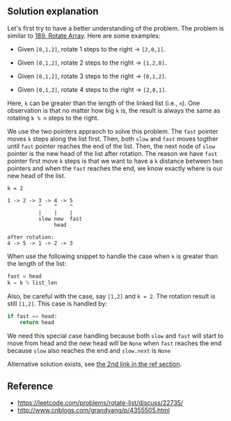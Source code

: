 ## Solution explanation

Let's first try to have a better understanding of the problem. The problem is similar
to [189. Rotate Array](https://leetcode.com/problems/rotate-array/description/). Here are
some examples:

- Given `[0,1,2]`, rotate 1 steps to the right -> `[2,0,1]`.

- Given `[0,1,2]`, rotate 2 steps to the right -> `[1,2,0]`.

- Given `[0,1,2]`, rotate 3 steps to the right -> `[0,1,2]`.

- Given `[0,1,2]`, rotate 4 steps to the right -> `[2,0,1]`.

Here, `k` can be greater than the length of the linked list (i.e., `n`). One observation is that
no matter how big `k` is, the result is always the same as rotating `k % n` steps to the right.

We use the two pointers appraoch to solve this problem. The `fast` pointer moves `k` steps along
the list first. Then, both `slow` and `fast` moves togther until `fast` pointer reaches the end
of the list. Then, the next node of `slow` pointer is the new head of the list after rotation. 
The reason we have `fast` pointer first move `k` steps is that we want to have a `k` distance
between two pointers and when the `fast` reaches the end, we know exactly where is our new head of the list.

```
k = 2

1 -> 2 -> 3 -> 4 -> 5
          ^    ^    ^
          |    |    |  
          slow new  fast
               head
               
after rotation:
4 -> 5 -> 1 -> 2 -> 3
```

When use the following snippet to handle the case when `k` is greater than the length of the list:

```python
fast = head
k = k % list_len
```

Also, be careful with the case, say `[1,2]` and `k = 2`. The rotation result is still `[1,2]`. This case
is handled by:

```python
if fast == head:
    return head
```

We need this special case handling because both `slow` and `fast` will start to move from head and
the new head will be `None` when `fast` reaches the end because `slow` also reaches the end and
`slow.next` is `None`
 
Alternative solution exists, see [the 2nd link in the ref section](http://www.cnblogs.com/grandyang/p/4355505.html).
 
## Reference

- https://leetcode.com/problems/rotate-list/discuss/22735/
- http://www.cnblogs.com/grandyang/p/4355505.html